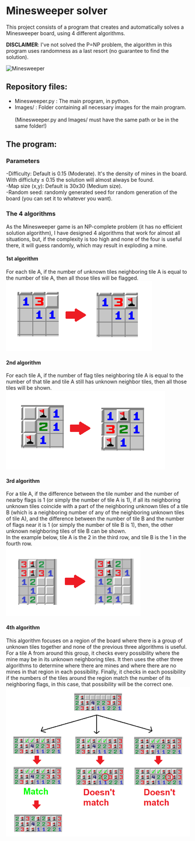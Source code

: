 # Minesweeper solver
This project consists of a program that creates and automatically solves a Minesweeper board, using 4 different algorithms.

**DISCLAIMER**: I've not solved the P=NP problem, the algorithm in this program uses randomness as a last resort (no guarantee to find the solution).

![Minesweeper](https://i.giphy.com/media/lPX3G4r1evdXa34qb4/giphy.gif)

## Repository files:
- Minesweeper.py : The main program, in python.
- Images/ : Folder containing all necessary images for the main program.\
\
(Minesweeper.py and Images/ must have the same path or be in the same folder!)
## The program:
### Parameters
-Difficulty: Default is 0.15 (Moderate). It's the density of mines in the board. With difficluty ≤ 0.15 the solution will almost always be found.\
-Map size (x,y): Default is 30x30 (Medium size).\
-Random seed: randomly generated seed for random generation of the board (you can set it to whatever you want).
### The 4 algorithms
As the Minesweeper game is an NP-complete problem (it has no efficient solution algorithm), I have designed 4 algorithms that work for almost all situations, but, if the complexity is too high and none of the four is useful there, it will guess randomly, which may result in exploding a mine.
#### 1st algorithm
For each tile A, if the number of unknown tiles neighboring tile A is equal to the number of tile A, then all those tiles will be flagged.\
![1st algorithm](/Readme_images/1st_algorithm.png)
#### 2nd algorithm
For each tile A, if the number of flag tiles neighboring tile A is equal to the number of that tile and tile A still has unknown neighbor tiles, then all those tiles will be shown.\
![2nd algorithm](/Readme_images/2nd_algorithm.png)
#### 3rd algorithm
For a tile A, if the difference between the tile number and the number of nearby flags is 1 (or simply the number of tile A is 1), if all its neighboring unknown tiles coincide with a part of the neighboring unknown tiles of a tile B (which is a neighboring number of any of the neighboring unknown tiles of tile A), and the difference between the number of tile B and the number of flags near it is 1 (or simply the number of tile B is 1), then, the other unknown neighboring tiles of tile B can be shown.\
In the example below, tile A is the 2 in the third row, and tile B is the 1 in the fourth row.\
![3rd algorithm](/Readme_images/3rd_algorithm.png)
#### 4th algorithm
This algorithm focuses on a region of the board where there is a group of unknown tiles together and none of the previous three algorithms is useful. For a tile A from around this group, it checks every possibility where the mine may be in its unknown neighboring tiles. It then uses the other three algorithms to determine where there are mines and where there are no mines in that region in each possibility. Finally, it checks in each possibility if the numbers of the tiles around the region match the number of its neighboring flags, in this case, that possibility will be the correct one.
![4th algorithm](/Readme_images/4rd_algorithm.png)

